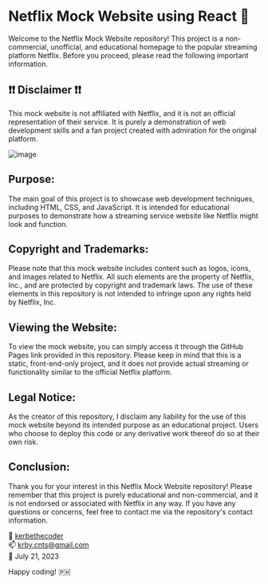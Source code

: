# Netflix Mock Website using React 🧋
Welcome to the Netflix Mock Website repository! This project is a non-commercial, unofficial, and educational homepage to the popular streaming platform Netflix. Before you proceed, please read the following important information.

## ❗❗ Disclaimer ❗❗

This mock website is not affiliated with Netflix, and it is not an official representation of their service. It is purely a demonstration of web development skills and a fan project created with admiration for the original platform.

![image](https://github.com/kerbethecoder/netflix-react/assets/108440191/446bcf82-0803-428f-b9e5-ed853f21170c)

## Purpose:

The main goal of this project is to showcase web development techniques, including HTML, CSS, and JavaScript. It is intended for educational purposes to demonstrate how a streaming service website like Netflix might look and function.

## Copyright and Trademarks:

Please note that this mock website includes content such as logos, icons, and images related to Netflix. All such elements are the property of Netflix, Inc., and are protected by copyright and trademark laws. The use of these elements in this repository is not intended to infringe upon any rights held by Netflix, Inc.

## Viewing the Website:

To view the mock website, you can simply access it through the GitHub Pages link provided in this repository. Please keep in mind that this is a static, front-end-only project, and it does not provide actual streaming or functionality similar to the official Netflix platform.

## Legal Notice:

As the creator of this repository, I disclaim any liability for the use of this mock website beyond its intended purpose as an educational project. Users who choose to deploy this code or any derivative work thereof do so at their own risk.

## Conclusion:

Thank you for your interest in this Netflix Mock Website repository! Please remember that this project is purely educational and non-commercial, and it is not endorsed or associated with Netflix in any way. If you have any questions or concerns, feel free to contact me via the repository's contact information.

🚀 [kerbethecoder](https://github.com/kerbethecoder)     
📫 krby.cnts@gmail.com    
📌 July 21, 2023     
 
Happy coding! :philippines:
